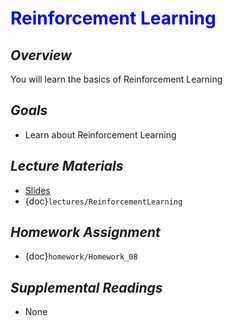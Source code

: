 # <span style="color: blue;"><b>Reinforcement Learning</b></span>

## *Overview*
You will learn the basics of Reinforcement Learning

## *Goals*
* Learn about Reinforcement Learning

## *Lecture Materials*
* [Slides](https://docs.google.com/presentation/d/1EsW71u3hdNdXyhlDfkmOX__9c4wJZUee_pjlsmlv_Vg/edit?usp=sharing)
* {doc}`lectures/ReinforcementLearning`

## *Homework Assignment*
* {doc}`homework/Homework_08`

## *Supplemental Readings*
* None